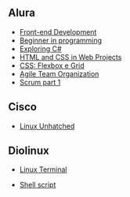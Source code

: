 
## Alura

- [Front-end Development](https://cursos.alura.com.br/degree/certificate/9f7ce0b0-5455-4b3c-bc15-999a9e2495a8)
- [Beginner in programming](https://cursos.alura.com.br/degree/certificate/97dc5b78-76f0-4e68-b922-6dd166fcef43)
- [Exploring C#](https://cursos.alura.com.br/certificate/ddcdd2df-fc5c-453a-abff-560c2b4131bd)
- [HTML and CSS in Web Projects](https://cursos.alura.com.br/degree/certificate/6bd88d76-de90-43b7-9f3d-c7f293ef1736)
- [CSS: Flexbox e Grid](https://cursos.alura.com.br/user/geraldohomero/course/css-dispondo-elementos-flexbox-grid/certificate)
- [Agile Team Organization](https://cursos.alura.com.br/certificate/a8dd8a54-06c2-4256-8993-8da653fe4bbc)
- [Scrum part 1](https://cursos.alura.com.br/certificate/697d28bd-c291-4aeb-afd5-01f655c7f435)

## Cisco

- [Linux Unhatched](https://github.com/geraldohomero/blog/blob/main/resources/_gen/images/certificados/cisco_certificado_linux.pdf)

## Diolinux
- [Linux Terminal](https://github.com/geraldohomero/blog/blob/main/resources/_gen/images/certificados/diolinux_certificado_terminal.png)

<!-- (https://watch.diolinux.com.br/api/public/certificates/2ed72c07-0ca2-4a81-b75e-c1525995c154/share) -->

- [Shell script](https://github.com/geraldohomero/blog/blob/main/resources/_gen/images/certificados/diolinux_certificado_shellscript.png)

<!-- (https://watch.diolinux.com.br/api/public/certificates/51881de4-7fb1-4615-a4cb-7790e4a9729d/share) -->